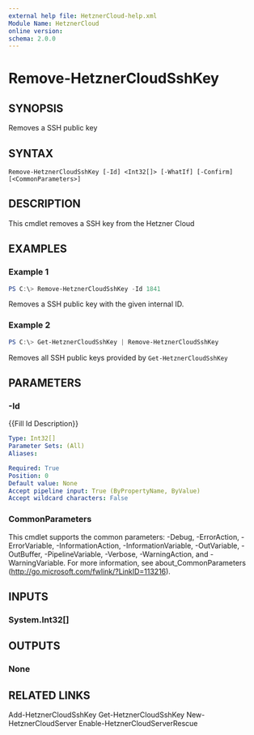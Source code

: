 ```yaml
---
external help file: HetznerCloud-help.xml
Module Name: HetznerCloud
online version:
schema: 2.0.0
---
```

# Remove-HetznerCloudSshKey

## SYNOPSIS

Removes a SSH public key

## SYNTAX

```
Remove-HetznerCloudSshKey [-Id] <Int32[]> [-WhatIf] [-Confirm] [<CommonParameters>]
```

## DESCRIPTION

This cmdlet removes a SSH key from the Hetzner Cloud

## EXAMPLES

### Example 1

```powershell
PS C:\> Remove-HetznerCloudSshKey -Id 1841
```

Removes a SSH public key with the given internal ID.

### Example 2

```powershell
PS C:\> Get-HetznerCloudSshKey | Remove-HetznerCloudSshKey
```

Removes all SSH public keys provided by `Get-HetznerCloudSshKey`

## PARAMETERS

### -Id

{{Fill Id Description}}

```yaml
Type: Int32[]
Parameter Sets: (All)
Aliases:

Required: True
Position: 0
Default value: None
Accept pipeline input: True (ByPropertyName, ByValue)
Accept wildcard characters: False
```

### CommonParameters

This cmdlet supports the common parameters: -Debug, -ErrorAction, -ErrorVariable, -InformationAction, -InformationVariable, -OutVariable, -OutBuffer, -PipelineVariable, -Verbose, -WarningAction, and -WarningVariable.
For more information, see about_CommonParameters (http://go.microsoft.com/fwlink/?LinkID=113216).

## INPUTS

### System.Int32[]

## OUTPUTS

### None

## RELATED LINKS

Add-HetznerCloudSshKey
Get-HetznerCloudSshKey
New-HetznerCloudServer
Enable-HetznerCloudServerRescue
